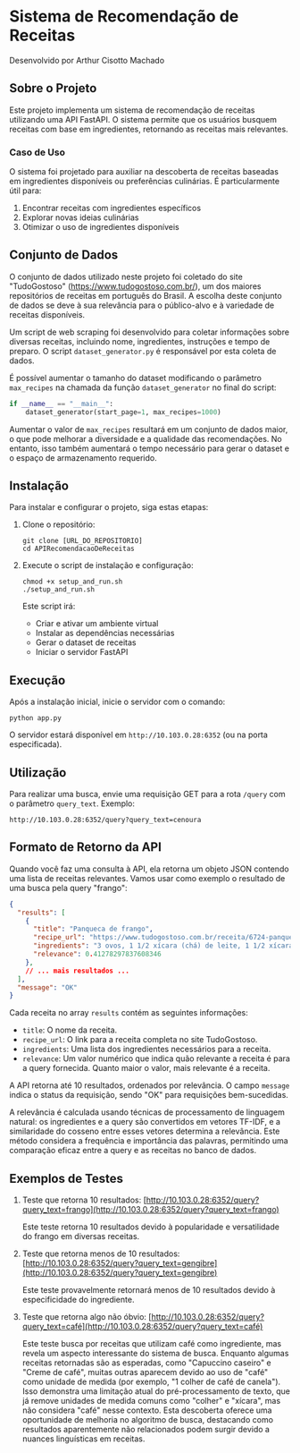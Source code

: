 # Sistema de Recomendação de Receitas

Desenvolvido por Arthur Cisotto Machado

## Sobre o Projeto

Este projeto implementa um sistema de recomendação de receitas utilizando uma API FastAPI. O sistema permite que os usuários busquem receitas com base em ingredientes, retornando as receitas mais relevantes.

### Caso de Uso

O sistema foi projetado para auxiliar na descoberta de receitas baseadas em ingredientes disponíveis ou preferências culinárias. É particularmente útil para:

1. Encontrar receitas com ingredientes específicos
2. Explorar novas ideias culinárias
3. Otimizar o uso de ingredientes disponíveis

## Conjunto de Dados

O conjunto de dados utilizado neste projeto foi coletado do site "TudoGostoso" (https://www.tudogostoso.com.br/), um dos maiores repositórios de receitas em português do Brasil. A escolha deste conjunto de dados se deve à sua relevância para o público-alvo e à variedade de receitas disponíveis.

Um script de web scraping foi desenvolvido para coletar informações sobre diversas receitas, incluindo nome, ingredientes, instruções e tempo de preparo. O script `dataset_generator.py` é responsável por esta coleta de dados.

É possível aumentar o tamanho do dataset modificando o parâmetro `max_recipes` na chamada da função `dataset_generator` no final do script:

```python
if __name__ == "__main__":
    dataset_generator(start_page=1, max_recipes=1000)
```

Aumentar o valor de `max_recipes` resultará em um conjunto de dados maior, o que pode melhorar a diversidade e a qualidade das recomendações. No entanto, isso também aumentará o tempo necessário para gerar o dataset e o espaço de armazenamento requerido.

## Instalação

Para instalar e configurar o projeto, siga estas etapas:

1. Clone o repositório:
   ```
   git clone [URL_DO_REPOSITORIO]
   cd APIRecomendacaoDeReceitas
   ```

2. Execute o script de instalação e configuração:
   ```
   chmod +x setup_and_run.sh
   ./setup_and_run.sh
   ```

   Este script irá:
   - Criar e ativar um ambiente virtual
   - Instalar as dependências necessárias
   - Gerar o dataset de receitas
   - Iniciar o servidor FastAPI

## Execução

Após a instalação inicial, inicie o servidor com o comando:

```
python app.py
```

O servidor estará disponível em `http://10.103.0.28:6352` (ou na porta especificada).

## Utilização

Para realizar uma busca, envie uma requisição GET para a rota `/query` com o parâmetro `query_text`. Exemplo:

```
http://10.103.0.28:6352/query?query_text=cenoura
```
## Formato de Retorno da API

Quando você faz uma consulta à API, ela retorna um objeto JSON contendo uma lista de receitas relevantes. Vamos usar como exemplo o resultado de uma busca pela query "frango":

```json
{
  "results": [
    {
      "title": "Panqueca de frango",
      "recipe_url": "https://www.tudogostoso.com.br/receita/6724-panqueca-de-frango.html",
      "ingredients": "3 ovos, 1 1/2 xícara (chá) de leite, 1 1/2 xícara (chá) de farinha de trigo, 1 colher de óleo, 2 cubinhos de caldo de frango, queijo ralado a gosto, 1 peito de frango cozido e desfiado, 3 colheres de massa de tomate, 3 colheres de cebola picadinho, sal a gosto",
      "relevance": 0.41278297837608346
    },
    // ... mais resultados ...
  ],
  "message": "OK"
}
```

Cada receita no array `results` contém as seguintes informações:

- `title`: O nome da receita.
- `recipe_url`: O link para a receita completa no site TudoGostoso.
- `ingredients`: Uma lista dos ingredientes necessários para a receita.
- `relevance`: Um valor numérico que indica quão relevante a receita é para a query fornecida. Quanto maior o valor, mais relevante é a receita.

A API retorna até 10 resultados, ordenados por relevância. O campo `message` indica o status da requisição, sendo "OK" para requisições bem-sucedidas.

A relevância é calculada usando técnicas de processamento de linguagem natural: os ingredientes e a query são convertidos em vetores TF-IDF, e a similaridade do cosseno entre esses vetores determina a relevância. Este método considera a frequência e importância das palavras, permitindo uma comparação eficaz entre a query e as receitas no banco de dados.

## Exemplos de Testes

1. Teste que retorna 10 resultados:
   [http://10.103.0.28:6352/query?query_text=frango](http://10.103.0.28:6352/query?query_text=frango)
   
   Este teste retorna 10 resultados devido à popularidade e versatilidade do frango em diversas receitas.

2. Teste que retorna menos de 10 resultados:
   [http://10.103.0.28:6352/query?query_text=gengibre](http://10.103.0.28:6352/query?query_text=gengibre)
   
   Este teste provavelmente retornará menos de 10 resultados devido à especificidade do ingrediente.

3. Teste que retorna algo não óbvio:
   [http://10.103.0.28:6352/query?query_text=café](http://10.103.0.28:6352/query?query_text=café)
     
   Este teste busca por receitas que utilizam café como ingrediente, mas revela um aspecto interessante do sistema de busca. Enquanto algumas receitas retornadas são as esperadas, como "Capuccino caseiro" e "Creme de café", muitas outras aparecem devido ao uso de "café" como unidade de medida (por exemplo, "1 colher de café de canela"). Isso demonstra uma limitação atual do pré-processamento de texto, que já remove unidades de medida comuns como "colher" e "xícara", mas não considera "café" nesse contexto. Esta descoberta oferece uma oportunidade de melhoria no algoritmo de busca, destacando como resultados aparentemente não relacionados podem surgir devido a nuances linguísticas em receitas.

